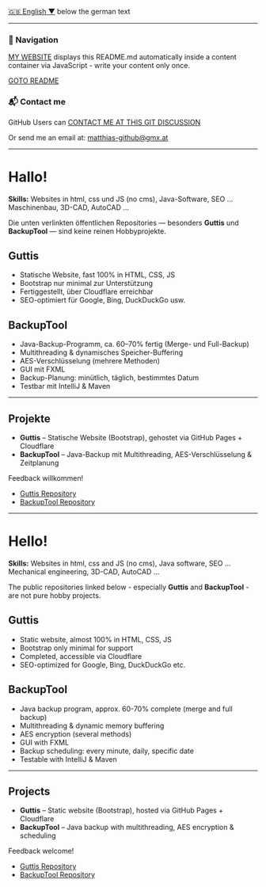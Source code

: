 [🇬🇧 English ▼](#english) below the german text

---

### 🚀 Navigation

[MY WEBSITE](https://123matthias.github.io/123Matthias/) displays this README.md automatically inside a content container via JavaScript - write your content only once.

[GOTO README](https://github.com/123Matthias)


### 📬 Contact me

GitHub Users can [CONTACT ME AT THIS GIT DISCUSSION](https://github.com/123Matthias/123Matthias/discussions/1) 

Or send me an email at: matthias-github@gmx.at

---
  
# Hallo!

**Skills:** Websites in html, css und JS (no cms), Java-Software, SEO ...  
            Maschinenbau, 3D-CAD, AutoCAD ...

Die unten verlinkten öffentlichen Repositories — besonders **Guttis** und **BackupTool** — sind keine reinen Hobbyprojekte.

## Guttis  
- Statische Website, fast 100% in HTML, CSS, JS  
- Bootstrap nur minimal zur Unterstützung  
- Fertiggestellt, über Cloudflare erreichbar  
- SEO-optimiert für Google, Bing, DuckDuckGo usw.

## BackupTool  
- Java-Backup-Programm, ca. 60–70% fertig (Merge- und Full-Backup)  
- Multithreading & dynamisches Speicher-Buffering  
- AES-Verschlüsselung (mehrere Methoden)  
- GUI mit FXML  
- Backup-Planung: minütlich, täglich, bestimmtes Datum  
- Testbar mit IntelliJ & Maven

---

## Projekte

- **Guttis** – Statische Website (Bootstrap), gehostet via GitHub Pages + Cloudflare  
- **BackupTool** – Java-Backup mit Multithreading, AES-Verschlüsselung & Zeitplanung

Feedback willkommen!

- [Guttis Repository](https://github.com/123Matthias/Guttis)  
- [BackupTool Repository](https://github.com/123Matthias/BackupTool)

---

# Hello! <a id="english"></a>

**Skills:** Websites in html, css and JS (no cms), Java software, SEO ...  
            Mechanical engineering, 3D-CAD, AutoCAD ...

The public repositories linked below - especially **Guttis** and **BackupTool** - are not pure hobby projects.

## Guttis  
- Static website, almost 100% in HTML, CSS, JS  
- Bootstrap only minimal for support  
- Completed, accessible via Cloudflare  
- SEO-optimized for Google, Bing, DuckDuckGo etc.

## BackupTool  
- Java backup program, approx. 60-70% complete (merge and full backup)  
- Multithreading & dynamic memory buffering  
- AES encryption (several methods)  
- GUI with FXML  
- Backup scheduling: every minute, daily, specific date  
- Testable with IntelliJ & Maven

---

## Projects

- **Guttis** – Static website (Bootstrap), hosted via GitHub Pages + Cloudflare  
- **BackupTool** – Java backup with multithreading, AES encryption & scheduling

Feedback welcome!

- [Guttis Repository](https://github.com/123Matthias/Guttis)  
- [BackupTool Repository](https://github.com/123Matthias/BackupTool)


